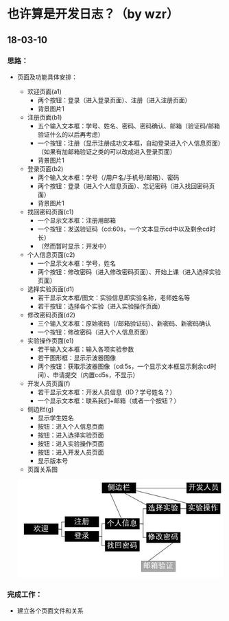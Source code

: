 # 也许算是开发日志？（by wzr）
## 18-03-10
### 思路：
- 页面及功能具体安排：
	- 欢迎页面(a1)
		- 两个按钮：登录（进入登录页面）、注册（进入注册页面）
		- 背景图片1
	- 注册页面(b1)
		- 五个输入文本框：学号、姓名、密码、密码确认、邮箱（验证码/邮箱验证什么的以后再考虑）
		- 一个按钮：注册（显示注册成功文本框，自动登录进入个人信息页面）（如果有加邮箱验证之类的可以改成进入登录页面）
		- 背景图片1
	- 登录页面(b2)
		- 两个输入文本框：学号（/用户名/手机号/邮箱）、密码
		- 两个按钮：登录（进入个人信息页面）、忘记密码（进入找回密码页面）
		- 背景图片1
	- 找回密码页面(c1)
		- 一个显示文本框：注册用邮箱
		- 一个按钮：发送验证码（cd:60s，一个文本显示cd中以及剩余cd时长）
		- （然而暂时显示：开发中）
	- 个人信息页面(c2)
		- 一个显示文本框：学号，姓名
		- 两个按钮：修改密码（进入修改密码页面）、开始上课（进入选择实验页面）
	- 选择实验页面(d1)
		- 若干显示文本框/图文：实验信息即实验名称，老师姓名等
		- 若干按钮：选择各个实验（进入实验操作页面）
	- 修改密码页面(d2)
		- 三个输入文本框：原始密码（/邮箱验证码）、新密码、新密码确认
		- 一个按钮：修改密码（进入个人信息页面）
	- 实验操作页面(e1)
		- 若干输入文本框：输入各项实验参数
		- 若干图形框：显示示波器图像
		- 两个按钮：获取示波器图像（cd:5s，一个显示文本框显示剩余cd时间）、申请提交（内置cd5s，不显示）
	- 开发人员页面(f)
		- 若干显示文本框：开发人员信息（ID？学号姓名？）
		- 一个显示文本框：联系我们+邮箱（或者一个按钮？）
	- 侧边栏(g)
		- 显示学生姓名
		- 按钮：进入个人信息页面
		- 按钮：进入选择实验页面
		- 按钮：进入实验操作页面
		- 按钮：进入开发人员页面
		- 显示版本号
	- 页面关系图

	![页面关系图](Relationship.jpg)

### 完成工作：
- 建立各个页面文件和关系
